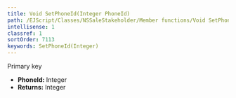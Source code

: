 ```yaml
---
title: Void SetPhoneId(Integer PhoneId)
path: /EJScript/Classes/NSSaleStakeholder/Member functions/Void SetPhoneId(Integer p_0)
intellisense: 1
classref: 1
sortOrder: 7113
keywords: SetPhoneId(Integer)
---
```



Primary key



* **PhoneId:** Integer
* **Returns:** Integer



